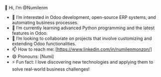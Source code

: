 👋 Hi, I’m @Numilenm

- 👀 I’m interested in Odoo development, open-source ERP systems, and automating business processes.
- 🌱 I’m currently learning advanced Python programming and the latest features in Odoo.
- 💞️ I’m looking to collaborate on projects that involve customizing and extending Odoo functionalities.
- 📫 How to reach me: [https://www.linkedin.com/in/numilenmonzon/]
- 😄 Pronouns: [Numi]
- ⚡ Fun fact: I love discovering new technologies and applying them to solve real-world business challenges!

<!---
Numilenm/Numilenm is a ✨ special ✨ repository because its `README.md` (this file) appears on your GitHub profile.
You can click the Preview link to take a look at your changes.
--->
